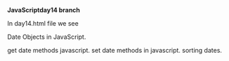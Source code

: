 **JavaScriptday14 branch**

In day14.html file we see

Date Objects in JavaScript.

get date methods javascript.
set date methods in javascript.
sorting dates.
